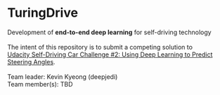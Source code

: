 # TuringDrive
Development of <b>end-to-end deep learning</b> for self-driving technology<br><br>
The intent of this repository is to submit a competing solution to<br>
[Udacity Self-Driving Car Challenge #2: Using Deep Learning to Predict Steering Angles](https://medium.com/udacity/challenge-2-using-deep-learning-to-predict-steering-angles-f42004a36ff3 "Udacity Self-Driving Car Challenge #2").<br><br>
Team leader: Kevin Kyeong (deepjedi)<br>
Team member(s): TBD
